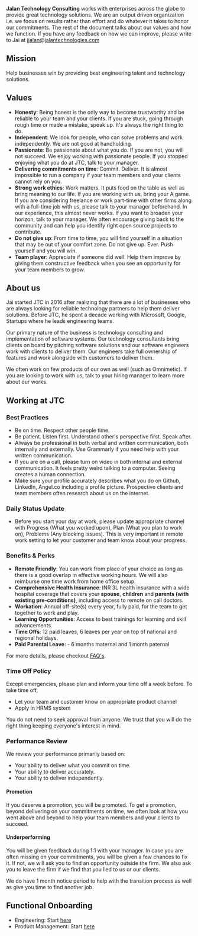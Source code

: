 **Jalan Technology Consulting** works with enterprises across the globe to provide great technology solutions. We are an output driven organization i.e. we focus on results rather than effort and do whatever it takes to honor our commitments. The rest of the document talks about our values and how we function. If you have any feedback on how we can improve, please write to Jai at jjalan@jalantechnologies.com

## Mission

Help businesses win by providing best engineering talent and technology solutions.

## Values

-   **Honesty**: Being honest is the only way to become trustworthy and be reliable to your team and your clients. If you are stuck, going through rough time or made a mistake, speak up. It's always the right thing to do.
-   **Independent**: We look for people, who can solve problems and work independently. We are not good at handholding.
-   **Passionate**: Be passionate about what you do. If you are not, you will not succeed. We enjoy working with passionate people. If you stopped enjoying what you do at JTC, talk to your manager.
-   **Delivering commitments on time**: Commit. Deliver. It is almost impossible to run a company if your team members and your clients cannot rely on you.
-   **Strong work ethics**: Work matters. It puts food on the table as well as bring meaning to our life. If you are working with us, bring your A game. If you are considering freelance or work part-time with other firms along with a full-time job with us, please talk to your manager beforehand. In our experience, this almost never works. If you want to broaden your horizon, talk to your manager. We often encourage giving back to the community and can help you identify right open source projects to contribute.
-   **Do not give up**: From time to time, you will find yourself in a situation that may be out of your comfort zone. Do not give up. Ever. Push yourself and you will win.
-   **Team player**: Appreciate if someone did well. Help them improve by giving them constructive feedback when you see an opportunity for your team members to grow.

## About us

Jai started JTC in 2016 after realizing that there are a lot of businesses who are always looking for reliable technology partners to help them deliver solutions. Before JTC, he spent a decade working with Microsoft, Google, Startups where he leads engineering teams.

Our primary nature of the business is technology consulting and implementation of software systems. Our technology consultants bring clients on board by pitching software solutions and our software engineers work with clients to deliver them. Our engineers take full ownership of features and work alongside with customers to deliver them.

We often work on few products of our own as well (such as Omnimetic). If you are looking to work with us, talk to your hiring manager to learn more about our works.

## Working at JTC

### Best Practices

-   Be on time. Respect other people time.
-   Be patient. Listen first. Understand other's perspective first. Speak after.
-   Always be professional in both verbal and written communication, both internally and externally. Use Grammarly if you need help with your written communication.
-   If you are on a call, please turn on video in both internal and external communication. It feels pretty weird talking to a computer. Seeing creates a human connection.
-   Make sure your profile accurately describes what you do on Github, LinkedIn, Angel.co including a profile picture. Prospective clients and team members often research about us on the internet.

### Daily Status Update

-   Before you start your day at work, please update appropriate channel with Progress (What you worked upon), Plan (What you plan to work on), Problems (Any blocking issues). This is very important in remote work setting to let your customer and team know about your progress.

### Benefits & Perks

-   **Remote Friendly**: You can work from place of your choice as long as there is a good overlap in effective working hours. We will also reimburse one time work from home office setup.
-   **Comprehensive Health Insurance**: INR 3L health insurance with a wide hospital coverage that covers your **spouse**, **children** and **parents (with existing pre-conditions)**, including access to remote on call doctors.
-   **Workation**: Annual off-site(s) every year, fully paid, for the team to get together to work and play.
-   **Learning Opportunities**: Access to best trainings for learning and skill advancements.
-   **Time Offs**: 12 paid leaves, 6 leaves per year on top of national and regional holidays.
-   **Paid Parental Leave**: - 6 months maternal and 1 month paternal

For more details, please checkout [FAQ's](https://github.com/jalantechnologies/handbook/blob/main/faq.md).

### Time Off Policy

Except emergencies, please plan and inform your time off a week before. To take time off,

-   Let your team and customer know on appropriate product channel
-   Apply in HRMS system

You do not need to seek approval from anyone. We trust that you will do the right thing keeping everyone's interest in mind.

### Performance Review

We review your performance primarily based on:

-   Your ability to deliver what you commit on time.
-   Your ability to deliver accurately.
-   Your ability to deliver independently.

#### Promotion

If you deserve a promotion, you will be promoted. To get a promotion, beyond delivering on your commitments on time, we often look at how you went above and beyond to help your team members and your clients to succeed.

#### Underperforming

You will be given feedback during 1:1 with your manager. In case you are often missing on your commitments, you will be given a few chances to fix it. If not, we will ask you to find an opportunity outside the firm. We also ask you to leave the firm if we find that you lied to us or our clients.

We do have 1 month notice period to help with the transition process as well as give you time to find another job.

## Functional Onboarding

-   Engineering: Start [here](https://github.com/jalantechnologies/handbook/blob/main/engineering/index.md)
-   Product Management: Start [here](https://github.com/jalantechnologies/handbook/blob/main/product-management/index.md)
